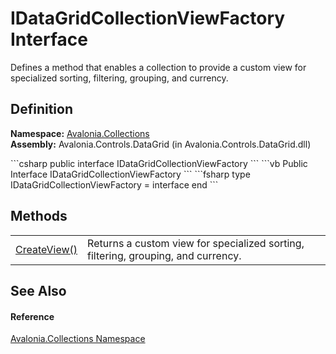 # IDataGridCollectionViewFactory Interface


Defines a method that enables a collection to provide a custom view for specialized sorting, filtering, grouping, and currency.



## Definition
**Namespace:** <a href="N_Avalonia_Collections">Avalonia.Collections</a>  
**Assembly:** Avalonia.Controls.DataGrid (in Avalonia.Controls.DataGrid.dll)

<Tabs groupId="api-code-preview">
<TabItem value="csharp" label="C#">
```csharp
public interface IDataGridCollectionViewFactory
```
</TabItem>
<TabItem value="vb" label="VB">
```vb
Public Interface IDataGridCollectionViewFactory
```
</TabItem>
<TabItem value="fsharp" label="F#">
```fsharp
type IDataGridCollectionViewFactory = interface end
```
</TabItem>
</Tabs>



## Methods
<table>
<tr>
<td><a href="M_Avalonia_Collections_IDataGridCollectionViewFactory_CreateView">CreateView()</a></td>
<td>Returns a custom view for specialized sorting, filtering, grouping, and currency.</td>
</tr>
</table>

## See Also


#### Reference
<a href="N_Avalonia_Collections">Avalonia.Collections Namespace</a>  

